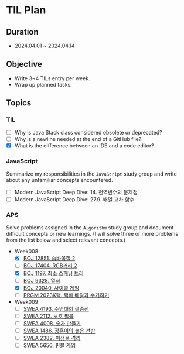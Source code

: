 # TIL Plan

## Duration

- 2024.04.01 ~ 2024.04.14

## Objective

- Write 3~4 TILs entry per week.
- Wrap up planned tasks.

## Topics

### TIL

- [ ] Why is Java Stack class considered obsolete or deprecated?
- [ ] Why is a newline needed at the end of a GitHub file?
- [x] What is the difference between an IDE and a code editor?

### JavaScript

Summarize my responsibilities in the `JavaScript` study group and write about any unfamiliar concepts encountered.

- [ ] Modern JavaScript Deep Dive: 14. 전역변수의 문제점
- [ ] Modern JavaScript Deep Dive: 27.9. 배열 고차 함수

### APS

Solve problems assigned in the `Algorithm` study group and document difficult concepts or new learnings. (I will solve three or more problems from the list below and select relevant concepts.)

- Week008
  - [x] [BOJ 12851. 숨바꼭질 2](https://www.acmicpc.net/problem/12851)
  - [ ] [BOJ 17404. RGB거리 2](https://www.acmicpc.net/problem/17404)
  - [x] [BOJ 1197. 최소 스패닝 트리](https://www.acmicpc.net/problem/1197)
  - [ ] [BOJ 9328. 열쇠](https://www.acmicpc.net/problem/9328)
  - [x] [BOJ 20040. 사이클 게임](https://www.acmicpc.net/problem/20040)
  - [ ] [PRGM 2023K택. 택배 배달과 수거하기](https://school.programmers.co.kr/learn/courses/30/lessons/150369)
- Week009
  - [ ] [SWEA 4193. 수영대회 결승전](https://swexpertacademy.com/main/code/userProblem/userProblemDetail.do?contestProbId=AWKaG6_6AGQDFARV)
  - [ ] [SWEA 2112. 보호 필름](https://swexpertacademy.com/main/code/problem/problemDetail.do?contestProbId=AV5V1SYKAaUDFAWu)
  - [ ] [SWEA 4008. 숫자 만들기](https://swexpertacademy.com/main/code/problem/problemDetail.do?contestProbId=AWIeRZV6kBUDFAVH)
  - [ ] [SWEA 1486. 장훈이의 높은 선반](https://swexpertacademy.com/main/code/problem/problemDetail.do?contestProbId=AV2b7Yf6ABcBBASw)
  - [ ] [SWEA 2382. 미생물 격리](https://swexpertacademy.com/main/code/problem/problemDetail.do?contestProbId=AV597vbqAH0DFAVl)
  - [ ] [SWEA 5650. 핀볼 게임](https://swexpertacademy.com/main/code/problem/problemDetail.do?contestProbId=AWXRF8s6ezEDFAUo)
